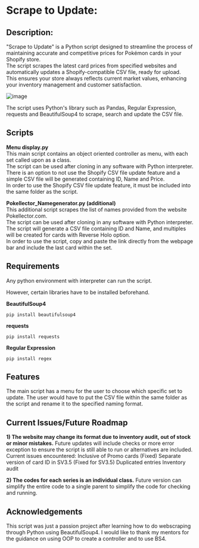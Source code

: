 # Scrape to Update:

## Description:
"Scrape to Update" is a Python script designed to streamline the process of maintaining accurate and competitive prices for Pokémon cards in your Shopify store.  
The script scrapes the latest card prices from specified websites and automatically updates a Shopify-compatible CSV file, ready for upload.  
This ensures your store always reflects current market values, enhancing your inventory management and customer satisfaction.  

![image](https://github.com/pa0005in/sawadeekard_price/assets/142402904/48f93e33-c817-4d44-bbbb-33b65d7d7372)

The script uses Python's library such as Pandas, Regular Expression, requests and BeautifulSoup4 to scrape, search and update the CSV file.  

## Scripts  
__Menu display.py__  
This main script contains an object oriented controller as menu, with each set called upon as a class.  
The script can be used after cloning in any software with Python interpreter.  
There is an option to not use the Shopify CSV file update feature and a simple CSV file will be generated containing ID, Name and Price.  
In order to use the Shopify CSV file update feature, it must be included into the same folder as the script.  

__Pokellector_Namegenerator.py (additional)__  
This additional script scrapes the list of names provided from the website Pokellector.com.  
The script can be used after cloning in any software with Python interpreter.  
The script will generate a CSV file containing ID and Name, and multiples will be created for cards with Reverse Holo option.  
In order to use the script, copy and paste the link directly from the webpage bar and include the last card within the set.  

## Requirements
Any python environment with interpreter can run the script.  

However, certain libraries have to be installed beforehand.  

__BeautifulSoup4__
```
pip install beautifulsoup4
```

__requests__
```
pip install requests
```

__Regular Expression__
```
pip install regex
```

## Features
The main script has a menu for the user to choose which specific set to update.
The user would have to put the CSV file within the same folder as the script and rename it to the specified naming format.


## Current Issues/Future Roadmap
__1) The website may change its format due to inventory audit, out of stock or minor mistakes.__
  Future updates will include checks or more error exception to ensure the script is still able to run or alternatives are included.
  Current issues encountered:
  Inclusive of Promo cards (Fixed)
  Separate version of card ID in SV3.5 (Fixed for SV3.5)
  Duplicated entries
  Inventory audit
  
__2) The codes for each series is an individual class.__
  Future version can simplify the entire code to a single parent to simplify the code for checking and running.

## Acknowledgements
This script was just a passion project after learning how to do webscraping through Python using BeautifulSoup4.
I would like to thank my mentors for the guidance on using OOP to create a controller and to use BS4.
